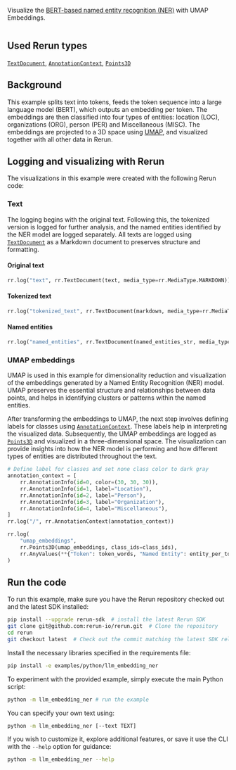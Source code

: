 <!--[metadata]
title = "LLM embedding-based named entity recognition"
tags = ["LLM", "Embeddings", "Classification", "Hugging Face", "Text"]
thumbnail = "https://static.rerun.io/llm-embedding/999737b3b78d762e70116bc23929ebfde78e18c6/480w.png"
thumbnail_dimensions = [480, 480]
-->

Visualize the [BERT-based named entity recognition (NER)](https://huggingface.co/dslim/bert-base-NER) with UMAP Embeddings.

<picture>
  <img src="https://static.rerun.io/llm_embedding_ner/d98c09dd6bfa20ceea3e431c37dc295a4009fa1b/full.png" alt="">
  <source media="(max-width: 480px)" srcset="https://static.rerun.io/llm_embedding_ner/d98c09dd6bfa20ceea3e431c37dc295a4009fa1b/480w.png">
  <source media="(max-width: 768px)" srcset="https://static.rerun.io/llm_embedding_ner/d98c09dd6bfa20ceea3e431c37dc295a4009fa1b/768w.png">
  <source media="(max-width: 1024px)" srcset="https://static.rerun.io/llm_embedding_ner/d98c09dd6bfa20ceea3e431c37dc295a4009fa1b/1024w.png">
  <source media="(max-width: 1200px)" srcset="https://static.rerun.io/llm_embedding_ner/d98c09dd6bfa20ceea3e431c37dc295a4009fa1b/1200w.png">
</picture>

## Used Rerun types
[`TextDocument`](https://www.rerun.io/docs/reference/types/archetypes/text_document), [`AnnotationContext`](https://www.rerun.io/docs/reference/types/archetypes/annotation_context), [`Points3D`](https://www.rerun.io/docs/reference/types/archetypes/points3d)

## Background
This example splits text into tokens, feeds the token sequence into a large language model (BERT), which outputs an embedding per token.
The embeddings are then classified into four types of entities: location (LOC), organizations (ORG), person (PER) and Miscellaneous (MISC). The embeddings are projected to a 3D space using [UMAP](https://umap-learn.readthedocs.io/en/latest), and visualized together with all other data in Rerun.

## Logging and visualizing with Rerun
The visualizations in this example were created with the following Rerun code:

### Text
The logging begins with the original text. Following this, the tokenized version is logged for further analysis, and the named entities identified by the NER model are logged separately.
All texts are logged using [`TextDocument`](https://www.rerun.io/docs/reference/types/archetypes/text_document) as a Markdown document to preserves structure and formatting.

#### Original text
```python
rr.log("text", rr.TextDocument(text, media_type=rr.MediaType.MARKDOWN))
```

#### Tokenized text
```python
rr.log("tokenized_text", rr.TextDocument(markdown, media_type=rr.MediaType.MARKDOWN))
```

#### Named entities
```python
rr.log("named_entities", rr.TextDocument(named_entities_str, media_type=rr.MediaType.MARKDOWN))
```

### UMAP embeddings

UMAP is used in this example for dimensionality reduction and visualization of the embeddings generated by a Named Entity Recognition (NER) model.
UMAP preserves the essential structure and relationships between data points, and helps in identifying clusters or patterns within the named entities.

After transforming the embeddings to UMAP, the next step involves defining labels for classes using [`AnnotationContext`](https://www.rerun.io/docs/reference/types/archetypes/annotation_context).
These labels help in interpreting the visualized data.
Subsequently, the UMAP embeddings are logged as [`Points3D`](https://www.rerun.io/docs/reference/types/archetypes/points3d) and visualized in a three-dimensional space.
The visualization can provide insights into how the NER model is performing and how different types of entities are distributed throughout the text.


```python
# Define label for classes and set none class color to dark gray
annotation_context = [
    rr.AnnotationInfo(id=0, color=(30, 30, 30)),
    rr.AnnotationInfo(id=1, label="Location"),
    rr.AnnotationInfo(id=2, label="Person"),
    rr.AnnotationInfo(id=3, label="Organization"),
    rr.AnnotationInfo(id=4, label="Miscellaneous"),
]
rr.log("/", rr.AnnotationContext(annotation_context))
```

```python
rr.log(
    "umap_embeddings",
    rr.Points3D(umap_embeddings, class_ids=class_ids),
    rr.AnyValues(**{"Token": token_words, "Named Entity": entity_per_token(token_words, ner_results)}),
)
```


## Run the code
To run this example, make sure you have the Rerun repository checked out and the latest SDK installed:
```bash
pip install --upgrade rerun-sdk  # install the latest Rerun SDK
git clone git@github.com:rerun-io/rerun.git  # Clone the repository
cd rerun
git checkout latest  # Check out the commit matching the latest SDK release
```
Install the necessary libraries specified in the requirements file:
```bash
pip install -e examples/python/llm_embedding_ner
```
To experiment with the provided example, simply execute the main Python script:
```bash
python -m llm_embedding_ner # run the example
```
You can specify your own text using:
```bash
python -m llm_embedding_ner [--text TEXT]
```
If you wish to customize it, explore additional features, or save it use the CLI with the `--help` option for guidance:
```bash
python -m llm_embedding_ner --help
```
